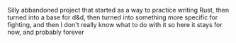 Silly abbandoned project that started as a way to practice writing Rust, then turned into a base for d&d, then turned into something more specific for fighting, and then I don't really know what to do with it so here it stays for now, and probably forever
